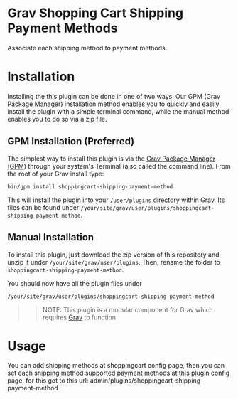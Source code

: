 # Grav Shopping Cart Shipping Payment Methods

Associate each shipping method to payment methods.

# Installation

Installing the this plugin can be done in one of two ways. Our GPM (Grav Package Manager) installation method enables you to quickly and easily install the plugin with a simple terminal command, while the manual method enables you to do so via a zip file.

## GPM Installation (Preferred)

The simplest way to install this plugin is via the [Grav Package Manager (GPM)](http://learn.getgrav.org/advanced/grav-gpm) through your system's Terminal (also called the command line).  From the root of your Grav install type:

    bin/gpm install shoppingcart-shipping-payment-method

This will install the plugin into your `/user/plugins` directory within Grav. Its files can be found under `/your/site/grav/user/plugins/shoppingcart-shipping-payment-method`.

## Manual Installation

To install this plugin, just download the zip version of this repository and unzip it under `/your/site/grav/user/plugins`. Then, rename the folder to `shoppingcart-shipping-payment-method`. 

You should now have all the plugin files under

    /your/site/grav/user/plugins/shoppingcart-shipping-payment-method

>> NOTE: This plugin is a modular component for Grav which requires [Grav](http://github.com/getgrav/grav) to function

# Usage

You can add shipping methods at shoppingcart config page, then you can set each shipping method supported payment methods at this plugin config page. for this got to this url: admin/plugins/shoppingcart-shipping-payment-method